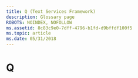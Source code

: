 ```yaml
---
title: Q (Text Services Framework)
description: Glossary page
ROBOTS: NOINDEX, NOFOLLOW
ms.assetid: 8c83c9e0-7dff-4796-b1fd-d9bffdf100f5
ms.topic: article
ms.date: 05/31/2018
---
```


# Q

<dl> <dt>

<span id="tsf.q__1_gly"></span><span id="TSF.Q__1_GLY"></span>
</dt> <dd></dd> </dl>

 

 




